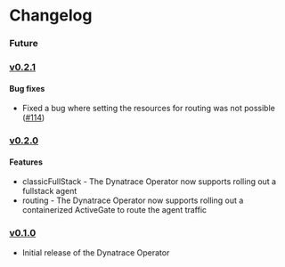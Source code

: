 # Changelog

### Future

### [v0.2.1](https://github.com/Dynatrace/dynatrace-operator/releases/tag/v0.2.1)

#### Bug fixes

* Fixed a bug where setting the resources for routing was not
  possible ([#114](https://github.com/Dynatrace/dynatrace-operator/pull/114))

### [v0.2.0](https://github.com/Dynatrace/dynatrace-operator/releases/tag/v0.2.0)

#### Features

* classicFullStack - The Dynatrace Operator now supports rolling out a fullstack agent
* routing - The Dynatrace Operator now supports rolling out a containerized ActiveGate to route the agent traffic

### [v0.1.0](https://github.com/Dynatrace/dynatrace-operator/releases/tag/v0.1.0)

* Initial release of the Dynatrace Operator
